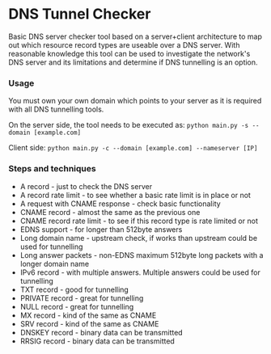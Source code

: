 # DNS Tunnel Checker #

Basic DNS server checker tool based on a server+client architecture to map out which resource record types are useable over a DNS server. With reasonable knowledge this tool can be used to investigate the network's DNS server and its limitations and determine if DNS tunnelling is an option.


### Usage ###
You must own your own domain which points to your server as it is required with all DNS tunnelling tools.

On the server side, the tool needs to be executed as:
`python main.py -s --domain [example.com]`

Client side:
`python main.py -c --domain [example.com] --nameserver [IP]`


### Steps and techniques ###

* A record - just to check the DNS server
* A record rate limit - to see whether a basic rate limit is in place or not
* A request with CNAME response - check basic functionality
* CNAME record - almost the same as the previous one
* CNAME record rate limit - to see if this record type is rate limited or not
* EDNS support - for longer than 512byte answers
* Long domain name - upstream check, if works than upstream could be used for tunnelling
* Long answer packets - non-EDNS maximum 512byte long packets with a longer domain name
* IPv6 record - with multiple answers. Multiple answers could be used for tunnelling
* TXT record - good for tunnelling
* PRIVATE record - great for tunnelling
* NULL record - great for tunnelling
* MX record - kind of the same as CNAME
* SRV record - kind of the same as CNAME
* DNSKEY record - binary data can be transmitted
* RRSIG record - binary data can be transmitted


